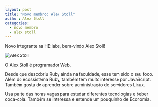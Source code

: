 ```yaml
---
layout: post
title: "Novo membro: Alex Stoll"
author: Alex Stoll
categories:
  - novo membro
  - alex stoll
---
```


Novo integrante na HE:labs, bem-vindo Alex Stoll!

![Alex Stoll](/blog/images/posts/2014-10-02/alex-braha-stoll.png)
<!--more-->

O Alex Stoll é programador Web.

Desde que descobriu Ruby ainda na faculdade, esse tem sido o seu foco. Além do ecossistema Ruby,
também tem muito interesse por JavaScript. Também gosta de aprender sobre administração de servidores
Linux.

Usa parte das horas vagas para estudar diferentes tecnologias e beber coca-cola. Também se interessa
e entende um pouquinho de Economia.
